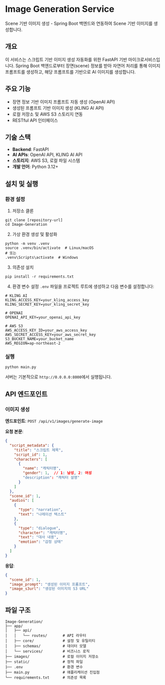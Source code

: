 # Image Generation Service

Scene 기반 이미지 생성 - Spring Boot 백엔드와 연동하여 Scene 기반 이미지를 생성합니다.

## 개요

이 서비스는 스크립트 기반 이미지 생성 자동화를 위한 FastAPI 기반 마이크로서비스입니다. Spring Boot 백엔드로부터 장면(scene) 정보를 받아 자연어 처리를 통해 이미지 프롬프트를 생성하고, 해당 프롬프트를 기반으로 AI 이미지를 생성합니다.

## 주요 기능

- 장면 정보 기반 이미지 프롬프트 자동 생성 (OpenAI API)
- 생성된 프롬프트 기반 이미지 생성 (KLING AI API)
- 로컬 저장소 및 AWS S3 스토리지 연동
- RESTful API 인터페이스

## 기술 스택

- **Backend**: FastAPI
- **AI APIs**: OpenAI API, KLING AI API
- **스토리지**: AWS S3, 로컬 파일 시스템
- **개발 언어**: Python 3.12+

## 설치 및 실행

### 환경 설정

1. 저장소 클론
```
git clone [repository-url]
cd Image-Generation
```

2. 가상 환경 생성 및 활성화
```
python -m venv .venv
source .venv/bin/activate  # Linux/macOS
# 또는
.venv\Scripts\activate  # Windows
```

3. 의존성 설치
```
pip install -r requirements.txt
```

4. 환경 변수 설정
`.env` 파일을 프로젝트 루트에 생성하고 다음 변수를 설정합니다:
```
# KLING AI
KLING_ACCESS_KEY=your_kling_access_key
KLING_SECRET_KEY=your_kling_secret_key

# OPENAI
OPENAI_API_KEY=your_openai_api_key

# AWS S3
AWS_ACCESS_KEY_ID=your_aws_access_key
AWS_SECRET_ACCESS_KEY=your_aws_secret_key
S3_BUCKET_NAME=your_bucket_name
AWS_REGION=ap-northeast-2
```

### 실행

```
python main.py
```

서버는 기본적으로 `http://0.0.0.0:8000`에서 실행됩니다.

## API 엔드포인트

### 이미지 생성 

**엔드포인트**: `POST /api/v1/images/generate-image`

**요청 본문**:
```json
{
  "script_metadata": {
    "title": "스크립트 제목",
    "script_id": 1,
    "characters": [
      {
        "name": "캐릭터명",
        "gender": 1,  // 1: 남성, 2: 여성
        "description": "캐릭터 설명"
      }
    ]
  },
  "scene_id": 1,
  "audios": [
    {
      "type": "narration",
      "text": "나레이션 텍스트"
    },
    {
      "type": "dialogue",
      "character": "캐릭터명",
      "text": "대사 내용",
      "emotion": "감정 상태"
    }
  ]
}
```

**응답**:
```json
{
  "scene_id": 1,
  "image_prompt": "생성된 이미지 프롬프트",
  "image_s3url": "생성된 이미지의 S3 URL"
}
```

## 파일 구조

```
Image-Generation/
├── app/
│   ├── api/
│   │   └── routes/       # API 라우터
│   ├── core/             # 설정 및 유틸리티
│   ├── schemas/          # 데이터 모델
│   └── services/         # 비즈니스 로직
├── images/               # 로컬 이미지 저장소
├── static/               # 정적 파일
├── .env                  # 환경 변수
├── main.py               # 애플리케이션 진입점
└── requirements.txt      # 의존성 목록
```